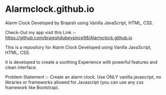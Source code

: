 # Alarmclock.github.io
Alarm Clock Developed by Brajesh using Vanilla JavaScript, HTML, CSS.

Check-Out my app visit this Link :- https://github.com/brajeshdubeysince98/Alarmclock.github.io

This is a repository for Alarm Clock Developed using Vanilla JavaScript, HTML, CSS.

It is developed to create a soothing Experience with powerful features and clean interface.

Problem Statement :- Create an alarm clock. Use ONLY vanilla javascript, no libraries or frameworks allowed for Javascript (you can use any css framework like Bootstrap).
